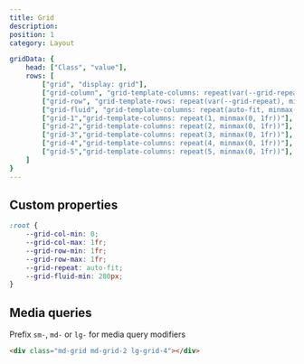 ```yaml
---
title: Grid
description:
position: 1
category: Layout

gridData: {
	head: ["Class", "value"],
	rows: [
		["grid", "display: grid"],
		["grid-column", "grid-template-columns: repeat(var(--grid-repeat), minmax(var(--grid-col-min), var(--grid-col-max)))"],
		["grid-row", "grid-template-rows: repeat(var(--grid-repeat), minmax(var(--grid-row-min), var(--grid-row-max)))"],
		["grid-fluid", "grid-template-columns: repeat(auto-fit, minmax(min(var(--grid-fluid-min), 100%), 1fr))"],
		["grid-1","grid-template-columns: repeat(1, minmax(0, 1fr))"],
		["grid-2","grid-template-columns: repeat(2, minmax(0, 1fr))"],
		["grid-3","grid-template-columns: repeat(3, minmax(0, 1fr))"],
		["grid-4","grid-template-columns: repeat(4, minmax(0, 1fr))"],
		["grid-5","grid-template-columns: repeat(5, minmax(0, 1fr))"],
	]
}
---
```


<c-table pn="gridData"></c-table>

## Custom properties

```css
:root {
	--grid-col-min: 0;
	--grid-col-max: 1fr;
	--grid-row-min: 1fr;
	--grid-row-max: 1fr;
	--grid-repeat: auto-fit;
	--grid-fluid-min: 280px;
}
```

## Media queries

Prefix `sm-`, `md-` or `lg-` for media query modifiers

```html
<div class="md-grid md-grid-2 lg-grid-4"></div>
```
